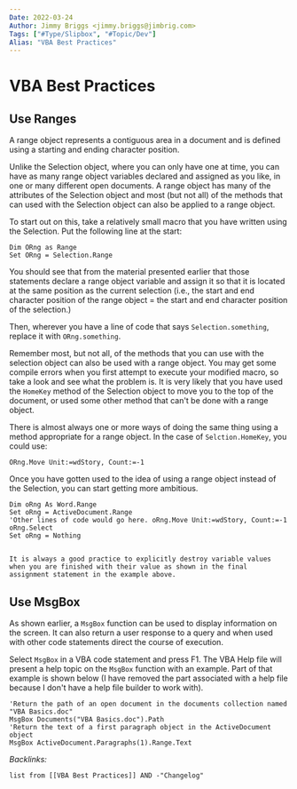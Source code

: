 ```yaml
---
Date: 2022-03-24
Author: Jimmy Briggs <jimmy.briggs@jimbrig.com>
Tags: ["#Type/Slipbox", "#Topic/Dev"]
Alias: "VBA Best Practices"
---
```


# VBA Best Practices

## Use Ranges

A range object represents a contiguous area in a document and is defined using a starting and ending character position.

Unlike the Selection object, where you can only have one at time, you can have as many range object variables declared and assigned as you like, in one or many different open documents. A range object has many of the attributes of the Selection object and most (but not all) of the methods that can used with the Selection object can also be applied to a range object.

To start out on this, take a relatively small macro that you have written using the Selection. Put the following line at the start:

```vba
Dim ORng as Range
Set ORng = Selection.Range
```

You should see that from the material presented earlier that those statements declare a range object variable and assign it so that it is located at the same position as the current selection (i.e., the start and end character position of the range object = the start and end character position of the selection.)

Then, wherever you have a line of code that says `Selection.something`, replace it with `ORng.something`.

Remember most, but not all, of the methods that you can use with the selection object can also be used with a range object. You may get some compile errors when you first attempt to execute your modified macro, so take a look and see what the problem is. It is very likely that you have used the `HomeKey` method of the Selection object to move you to the top of the document, or used some other method that can't be done with a range object.

There is almost always one or more ways of doing the same thing using a method appropriate for a range object. In the case of `Selction.HomeKey`, you could use:

```VBA
ORng.Move Unit:=wdStory, Count:=-1
```

Once you have gotten used to the idea of using a range object instead of the Selection, you can start getting more ambitious.

```vba
Dim oRng As Word.Range
Set oRng = ActiveDocument.Range
'Other lines of code would go here. oRng.Move Unit:=wdStory, Count:=-1
oRng.Select
Set oRng = Nothing
```

```ad-note

It is always a good practice to explicitly destroy variable values when you are finished with their value as shown in the final assignment statement in the example above.

```

## Use MsgBox

As shown earlier, a `MsgBox` function can be used to display information on the screen. It can also return a user response to a query and when used with other code statements direct the course of execution.

Select `MsgBox` in a VBA code statement and press F1. The VBA Help file will present a help topic on the `MsgBox` function with an example. Part of that example is shown below (I have removed the part associated with a help file because I don't have a help file builder to work with).

```VBA
'Return the path of an open document in the documents collection named "VBA Basics.doc"
MsgBox Documents("VBA Basics.doc").Path
'Return the text of a first paragraph object in the ActiveDocument object
MsgBox ActiveDocument.Paragraphs(1).Range.Text
```

*Backlinks:*

```dataview
list from [[VBA Best Practices]] AND -"Changelog"
```